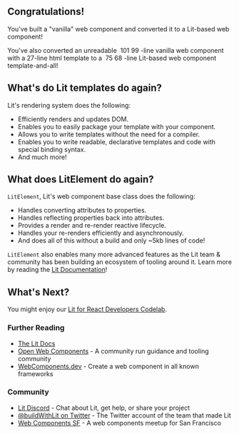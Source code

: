 ## Congratulations!

You've built a "vanilla" web component and converted it to a Lit-based web component!

You've also converted an unreadable&nbsp;<ts-js>
  <span slot="js">101</span>
  <span slot="ts">99</span>
</ts-js>-line vanilla web component with a 27-line html template to a&nbsp;<ts-js>
  <span slot="js">75</span>
  <span slot="ts">68</span>
</ts-js>-line Lit-based web component template-and-all!

## What's do Lit templates do again?

Lit's rendering system does the following:

* Efficiently renders and updates DOM.
* Enables you to easily package your template with your component.
* Allows you to write templates without the need for a compiler.
* Enables you to write readable, declarative templates and code with special binding syntax.
* And much more!

## What does LitElement do again?

`LitElement`, Lit's web component base class does the following:

* Handles converting attributes to properties.
* Handles reflecting properties back into attributes.
* Provides a render and re-render reactive lifecycle.
* Handles your re-renders efficiently and asynchronously.
* And does all of this without a build and only ~5kb lines of code!

`LitElement` also enables many more advanced features as the Lit team & community has been building an ecosystem of tooling around it. Learn more by reading the [Lit Documentation](https://lit.dev/docs/)!

## What's Next?

You might enjoy our [Lit for React Developers Codelab](https://codelabs.developers.google.com/codelabs/lit-2-for-react-devs).

### Further Reading

* [The Lit Docs](https://lit.dev/docs/)
* [Open Web Components](https://open-wc.org/) - A community run guidance and tooling community
* [WebComponents.dev](https://webcomponents.dev/) - Create a web component in all known frameworks

### Community

* [Lit Discord](https://lit.dev/discord) - Chat about Lit, get help, or share your project
* [@buildWithLit on Twitter](https://twitter.com/buildWithLit) - The Twitter account of the team that made Lit
* [Web Components SF](https://twitter.com/WebComponentsSF) - A web components meetup for San Francisco
